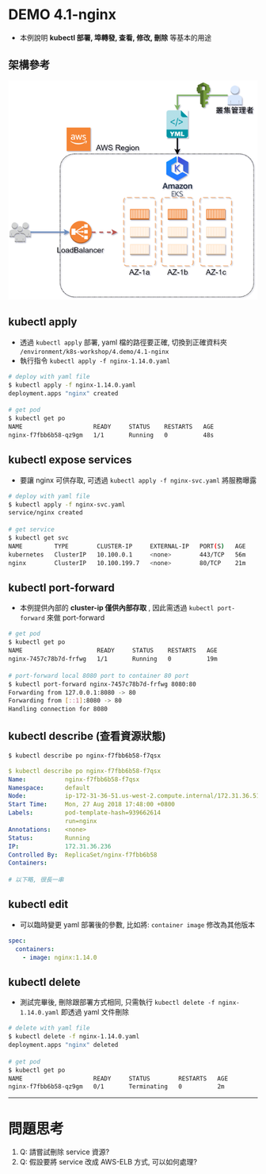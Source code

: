 # DEMO 4.1-nginx

-  本例說明 **kubectl 部署, 埠轉發, 查看, 修改, 刪除** 等基本的用途


## 架構參考

![](demo-deploy-nginx1.png)


## kubectl apply

-  透過 `kubectl apply` 部署, yaml 檔的路徑要正確, 切換到正確資料夾
   `/environment/k8s-workshop/4.demo/4.1-nginx`  
-  執行指令 `kubectl apply -f nginx-1.14.0.yaml`  

```bash
# deploy with yaml file
$ kubectl apply -f nginx-1.14.0.yaml
deployment.apps "nginx" created

# get pod
$ kubectl get po
NAME                    READY     STATUS    RESTARTS   AGE
nginx-f7fbb6b58-qz9gm   1/1       Running   0          48s
```


## kubectl expose services

-  要讓 nginx 可供存取, 可透過 `kubectl apply -f nginx-svc.yaml` 將服務曝露

```bash
# deploy with yaml file
$ kubectl apply -f nginx-svc.yaml
service/nginx created

# get service
$ kubectl get svc
NAME         TYPE        CLUSTER-IP     EXTERNAL-IP   PORT(S)   AGE
kubernetes   ClusterIP   10.100.0.1     <none>        443/TCP   56m
nginx        ClusterIP   10.100.199.7   <none>        80/TCP    21m
```


## kubectl port-forward

-  本例提供內部的 **cluster-ip 僅供內部存取** , 因此需透過 `kubectl port-forward` 來做 port-forward

```bash
# get pod
$ kubectl get po
NAME                     READY     STATUS    RESTARTS   AGE
nginx-7457c78b7d-frfwg   1/1       Running   0          19m

# port-forward local 8080 port to container 80 port
$ kubectl port-forward nginx-7457c78b7d-frfwg 8080:80
Forwarding from 127.0.0.1:8080 -> 80
Forwarding from [::1]:8080 -> 80
Handling connection for 8080
```

## kubectl describe (查看資源狀態)

```bash
$ kubectl describe po nginx-f7fbb6b58-f7qsx
```

```yaml
$ kubectl describe po nginx-f7fbb6b58-f7qsx
Name:           nginx-f7fbb6b58-f7qsx
Namespace:      default
Node:           ip-172-31-36-51.us-west-2.compute.internal/172.31.36.51
Start Time:     Mon, 27 Aug 2018 17:48:00 +0800
Labels:         pod-template-hash=939662614
                run=nginx
Annotations:    <none>
Status:         Running
IP:             172.31.36.236
Controlled By:  ReplicaSet/nginx-f7fbb6b58
Containers:

# 以下略, 很長一串
```


## kubectl edit

-  可以臨時變更 yaml 部署後的參數, 比如將: `container image` 修改為其他版本

```yaml
spec:
  containers:
    - image: nginx:1.14.0
```


## kubectl delete

-  測試完畢後, 刪除跟部署方式相同, 只需執行 `kubectl delete -f nginx-1.14.0.yaml` 即透過 yaml 文件刪除

```bash
# delete with yaml file
$ kubectl delete -f nginx-1.14.0.yaml 
deployment.apps "nginx" deleted

# get pod
$ kubectl get po
NAME                    READY     STATUS        RESTARTS   AGE
nginx-f7fbb6b58-qz9gm   0/1       Terminating   0          2m
```

---
# 問題思考

1.  Q: 請嘗試刪除 service 資源?  
2.  Q: 假設要將 service 改成 AWS-ELB 方式, 可以如何處理?
